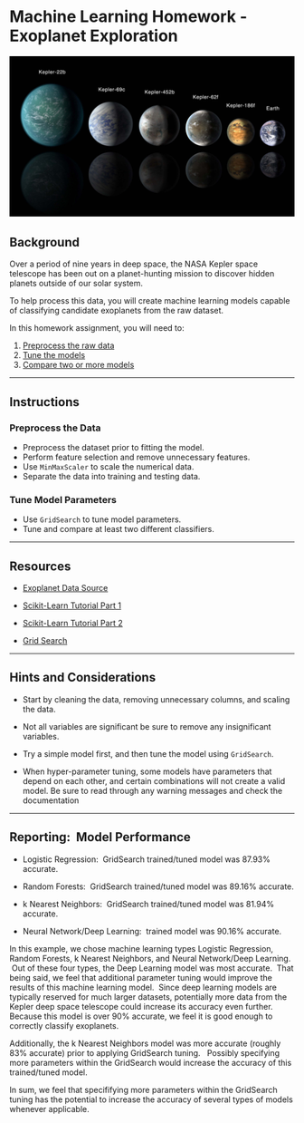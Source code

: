 # Machine Learning Homework - Exoplanet Exploration

![exoplanets.jpg](Images/exoplanets.jpg)

## Background

Over a period of nine years in deep space, the NASA Kepler space telescope has been out on a planet-hunting mission to discover hidden planets outside of our solar system.

To help process this data, you will create machine learning models capable of classifying candidate exoplanets from the raw dataset.

In this homework assignment, you will need to:

1. [Preprocess the raw data](#Preprocessing)
2. [Tune the models](#Tune-Model-Parameters)
3. [Compare two or more models](#Evaluate-Model-Performance)

- - -

## Instructions

### Preprocess the Data

* Preprocess the dataset prior to fitting the model.
* Perform feature selection and remove unnecessary features.
* Use `MinMaxScaler` to scale the numerical data.
* Separate the data into training and testing data.

### Tune Model Parameters

* Use `GridSearch` to tune model parameters.
* Tune and compare at least two different classifiers.

- - -

## Resources

* [Exoplanet Data Source](https://www.kaggle.com/nasa/kepler-exoplanet-search-results)

* [Scikit-Learn Tutorial Part 1](https://www.youtube.com/watch?v=4PXAztQtoTg)

* [Scikit-Learn Tutorial Part 2](https://www.youtube.com/watch?v=gK43gtGh49o&t=5858s)

* [Grid Search](https://scikit-learn.org/stable/modules/grid_search.html)

- - -

## Hints and Considerations

* Start by cleaning the data, removing unnecessary columns, and scaling the data.

* Not all variables are significant be sure to remove any insignificant variables.

* Try a simple model first, and then tune the model using `GridSearch`.

* When hyper-parameter tuning, some models have parameters that depend on each other, and certain combinations will not create a valid model. Be sure to read through any warning messages and check the documentation

- - -

## Reporting: &nbsp;Model Performance

- Logistic Regression: &nbsp;GridSearch trained/tuned model was 87.93% accurate.

- Random Forests: &nbsp;GridSearch trained/tuned model was 89.16% accurate.

- k Nearest Neighbors: &nbsp;GridSearch trained/tuned model was 81.94% accurate.

- Neural Network/Deep Learning: &nbsp;trained model was 90.16% accurate.

In this example, we chose machine learning types Logistic Regression, Random Forests, k Nearest Neighbors, and
Neural Network/Deep Learning. &nbsp;Out of these four types, the Deep Learning model was most accurate. &nbsp;That being said, we feel that additional parameter tuning
would improve the results of this machine learning model. &nbsp;Since deep learning models are typically reserved for much
larger datasets, potentially more data from the Kepler deep space telescope could increase its accuracy even further. &nbsp;
Because this model is over 90% accurate, we feel it is good enough to correctly classify exoplanets.

Additionally, the k Nearest Neighbors model was more accurate (roughly 83% accurate) prior to applying GridSearch tuning. &nbsp;
Possibly specifying more parameters within the GridSearch would increase the accuracy of this trained/tuned model.

In sum, we feel that specififying more parameters within the GridSearch tuning has the potential to increase the accuracy of several types
of models whenever applicable.